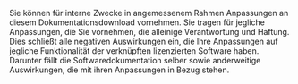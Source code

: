 Sie können für interne Zwecke in angemessenem Rahmen Anpassungen an diesem Dokumentationsdownload vornehmen. Sie tragen für jegliche Anpassungen, die Sie vornehmen, die alleinige Verantwortung und Haftung. Dies schließt alle negativen Auswirkungen ein, die Ihre Anpassungen auf jegliche Funktionalität der verknüpften lizenzierten Software haben. Darunter fällt die Softwaredokumentation selber sowie anderweitige Auswirkungen, die mit ihren Anpassungen in Bezug stehen.